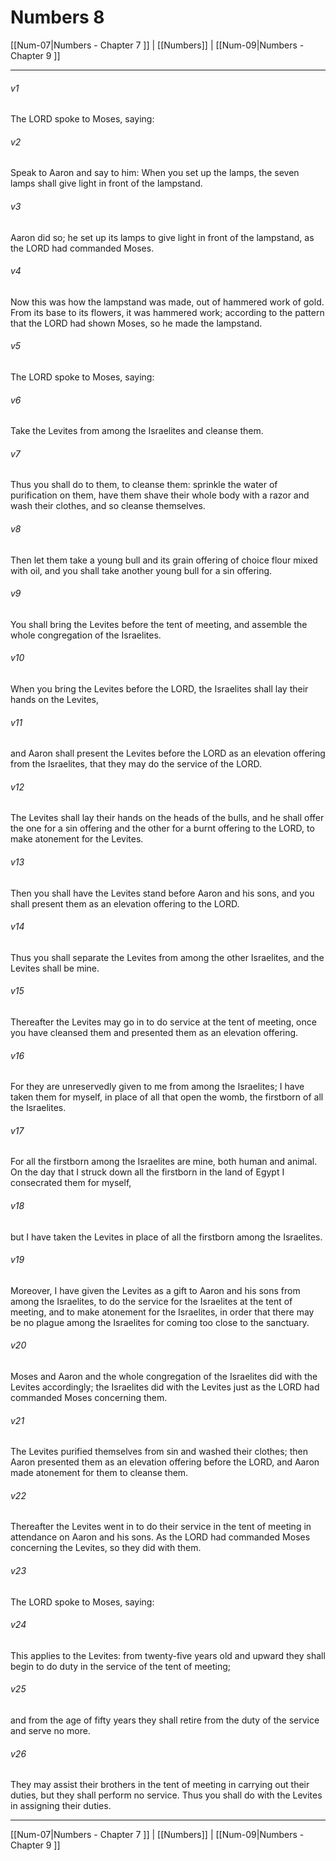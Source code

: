 # Numbers 8

[[Num-07|Numbers - Chapter 7 ]] | [[Numbers]] | [[Num-09|Numbers - Chapter 9 ]]
***

###### v1
The LORD spoke to Moses, saying:
###### v2
Speak to Aaron and say to him: When you set up the lamps, the seven lamps shall give light in front of the lampstand.
###### v3
Aaron did so; he set up its lamps to give light in front of the lampstand, as the LORD had commanded Moses.
###### v4
Now this was how the lampstand was made, out of hammered work of gold. From its base to its flowers, it was hammered work; according to the pattern that the LORD had shown Moses, so he made the lampstand.
###### v5
The LORD spoke to Moses, saying:
###### v6
Take the Levites from among the Israelites and cleanse them.
###### v7
Thus you shall do to them, to cleanse them: sprinkle the water of purification on them, have them shave their whole body with a razor and wash their clothes, and so cleanse themselves.
###### v8
Then let them take a young bull and its grain offering of choice flour mixed with oil, and you shall take another young bull for a sin offering.
###### v9
You shall bring the Levites before the tent of meeting, and assemble the whole congregation of the Israelites.
###### v10
When you bring the Levites before the LORD, the Israelites shall lay their hands on the Levites,
###### v11
and Aaron shall present the Levites before the LORD as an elevation offering from the Israelites, that they may do the service of the LORD.
###### v12
The Levites shall lay their hands on the heads of the bulls, and he shall offer the one for a sin offering and the other for a burnt offering to the LORD, to make atonement for the Levites.
###### v13
Then you shall have the Levites stand before Aaron and his sons, and you shall present them as an elevation offering to the LORD.
###### v14
Thus you shall separate the Levites from among the other Israelites, and the Levites shall be mine.
###### v15
Thereafter the Levites may go in to do service at the tent of meeting, once you have cleansed them and presented them as an elevation offering.
###### v16
For they are unreservedly given to me from among the Israelites; I have taken them for myself, in place of all that open the womb, the firstborn of all the Israelites.
###### v17
For all the firstborn among the Israelites are mine, both human and animal. On the day that I struck down all the firstborn in the land of Egypt I consecrated them for myself,
###### v18
but I have taken the Levites in place of all the firstborn among the Israelites.
###### v19
Moreover, I have given the Levites as a gift to Aaron and his sons from among the Israelites, to do the service for the Israelites at the tent of meeting, and to make atonement for the Israelites, in order that there may be no plague among the Israelites for coming too close to the sanctuary.
###### v20
Moses and Aaron and the whole congregation of the Israelites did with the Levites accordingly; the Israelites did with the Levites just as the LORD had commanded Moses concerning them.
###### v21
The Levites purified themselves from sin and washed their clothes; then Aaron presented them as an elevation offering before the LORD, and Aaron made atonement for them to cleanse them.
###### v22
Thereafter the Levites went in to do their service in the tent of meeting in attendance on Aaron and his sons. As the LORD had commanded Moses concerning the Levites, so they did with them.
###### v23
The LORD spoke to Moses, saying:
###### v24
This applies to the Levites: from twenty-five years old and upward they shall begin to do duty in the service of the tent of meeting;
###### v25
and from the age of fifty years they shall retire from the duty of the service and serve no more.
###### v26
They may assist their brothers in the tent of meeting in carrying out their duties, but they shall perform no service. Thus you shall do with the Levites in assigning their duties.

***

[[Num-07|Numbers - Chapter 7 ]] | [[Numbers]] | [[Num-09|Numbers - Chapter 9 ]]
